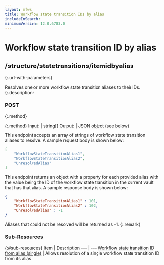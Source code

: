```yaml
---
layout: mfws
title: Workflow state transition IDs by alias
includeInSearch: 
minimumVersion: 12.0.6783.0
---
```


# Workflow state transition ID by alias

## /structure/statetransitions/itemidbyalias
{:.url-with-parameters}

Resolves one or more workflow state transition aliases to their IDs.
{:.description}

### POST
{:.method}

{:.method}
Input: | string[]
Output: | JSON object (see below)

This endpoint accepts an array of strings of workflow state transition aliases to resolve.  A sample request body is shown below:

```json
[
	"WorkflowStateTransitionAlias1",
	"WorkflowStateTransitionAlias2",
	"UnresolvedAlias"
]
```

This endpoint returns an object with a property for each provided alias with the value being the ID of the workflow state transition in the current vault that has that alias.  A sample response body is shown below:

```json
{
	"WorkflowStateTransitionAlias1" : 101,
	"WorkflowStateTransitionAlias2" : 102,
	"UnresolvedAlias" : -1
}
```

Aliases that could not be resolved will be returned as -1.
{:.remark}

### Sub-Resources

{:#sub-resources}
Item | Description
--- | ---
[Workflow state transition ID from alias (single)](alias/) | Allows resolution of a single workflow state transition ID from its alias